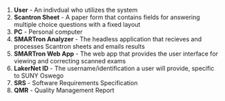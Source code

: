 1. **User** - An indivdual who utilizes the system
2. **Scantron Sheet** - A paper form that contains fields for answering multiple choice questions with a fixed layout
3. **PC** - Personal computer
4. **SMARTron Analyzer** - The headless application that recieves and processes Scantron sheets and emails results
5. **SMARTron Web App** - The web app that provides the user interface for viewing and correcting scanned exams
6. **LakerNet ID** - The username/identification a user will provide, specific to SUNY Oswego
7. **SRS** - Software Requirements Specification
8. **QMR** - Quality Management Report 